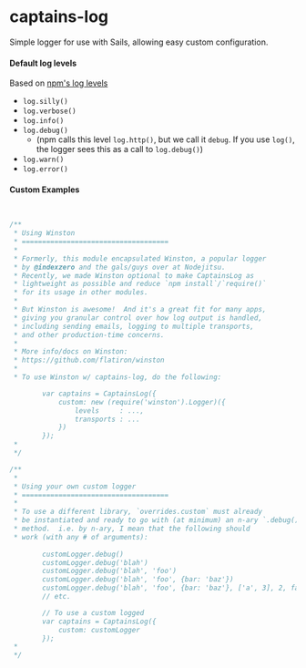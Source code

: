 captains-log
============

Simple logger for use with Sails, allowing easy custom configuration.


#### Default log levels

Based on [npm's log levels](https://github.com/isaacs/npmlog#loglevelprefix-message-)


+ `log.silly()`
+ `log.verbose()`
+ `log.info()`
+ `log.debug()`
  + (npm calls this level `log.http()`, but we call it `debug`.  If you use `log()`, the logger sees this as a call to `log.debug()`)
+ `log.warn()`
+ `log.error()`




#### Custom Examples

```javascript


/**
 * Using Winston
 * ====================================
 * 
 * Formerly, this module encapsulated Winston, a popular logger
 * by @indexzero and the gals/guys over at Nodejitsu.
 * Recently, we made Winston optional to make CaptainsLog as
 * lightweight as possible and reduce `npm install`/`require()`
 * for its usage in other modules.
 *
 * But Winston is awesome!  And it's a great fit for many apps,
 * giving you granular control over how log output is handled,
 * including sending emails, logging to multiple transports,
 * and other production-time concerns.
 *
 * More info/docs on Winston:
 * https://github.com/flatiron/winston
 * 
 * To use Winston w/ captains-log, do the following:

		var captains = CaptainsLog({
			custom: new (require('winston').Logger)({
				levels     : ...,
				transports : ...
			})
		});
 *
 */

/**
 *
 * Using your own custom logger
 * ====================================
 * 
 * To use a different library, `overrides.custom` must already
 * be instantiated and ready to go with (at minimum) an n-ary `.debug()`
 * method.  i.e. by n-ary, I mean that the following should
 * work (with any # of arguments):
	
		customLogger.debug()
		customLogger.debug('blah')
		customLogger.debug('blah', 'foo')
		customLogger.debug('blah', 'foo', {bar: 'baz'})
		customLogger.debug('blah', 'foo', {bar: 'baz'}, ['a', 3], 2, false);
		// etc.

		// To use a custom logged
		var captains = CaptainsLog({
			custom: customLogger
		});
 *
 */

```
